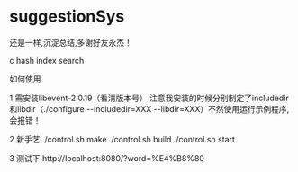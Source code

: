 suggestionSys
=============
还是一样,沉淀总结,多谢好友永杰！

c hash index search


如何使用

1 需安装libevent-2.0.19（看清版本号）
  注意我安装的时候分别制定了includedir和libdir（./configure --includedir=XXX  --libdir=XXX）不然使用运行示例程序,会报错！

2 新手艺
  ./control.sh make
  ./control.sh build
  ./control.sh start
  
3 测试下
  http://localhost:8080/?word=%E4%B8%80
